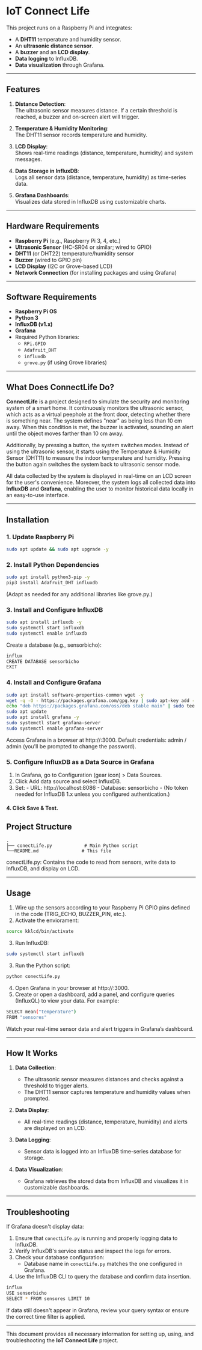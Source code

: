 # IoT Connect Life

This project runs on a Raspberry Pi and integrates:

- A **DHT11** temperature and humidity sensor.
- An **ultrasonic distance sensor**.
- A **buzzer** and an **LCD display**.
- **Data logging** to InfluxDB.
- **Data visualization** through Grafana.

---

## Features

1. **Distance Detection**:  
   The ultrasonic sensor measures distance. If a certain threshold is reached, a buzzer and on-screen alert will trigger.

2. **Temperature & Humidity Monitoring**:  
   The DHT11 sensor records temperature and humidity.

3. **LCD Display**:  
   Shows real-time readings (distance, temperature, humidity) and system messages.

4. **Data Storage in InfluxDB**:  
   Logs all sensor data (distance, temperature, humidity) as time-series data.

5. **Grafana Dashboards**:  
   Visualizes data stored in InfluxDB using customizable charts.

---

## Hardware Requirements

- **Raspberry Pi** (e.g., Raspberry Pi 3, 4, etc.)
- **Ultrasonic Sensor** (HC-SR04 or similar; wired to GPIO)
- **DHT11** (or DHT22) temperature/humidity sensor
- **Buzzer** (wired to GPIO pin)
- **LCD Display** (I2C or Grove-based LCD)
- **Network Connection** (for installing packages and using Grafana)

---

## Software Requirements

- **Raspberry Pi OS**
- **Python 3**
- **InfluxDB (v1.x)**
- **Grafana**
- Required Python libraries:
  - `RPi.GPIO`
  - `Adafruit_DHT`
  - `influxdb`
  - `grove.py` (if using Grove libraries)

---

## What Does ConnectLife Do?

**ConnectLife** is a project designed to simulate the security and monitoring system of a smart home. It continuously monitors the ultrasonic sensor, which acts as a virtual peephole at the front door, detecting whether there is something near. The system defines "near" as being less than 10 cm away. When this condition is met, the buzzer is activated, sounding an alert until the object moves farther than 10 cm away.

Additionally, by pressing a button, the system switches modes. Instead of using the ultrasonic sensor, it starts using the Temperature & Humidity Sensor (DHT11) to measure the indoor temperature and humidity. Pressing the button again switches the system back to ultrasonic sensor mode.

All data collected by the system is displayed in real-time on an LCD screen for the user's convenience. Moreover, the system logs all collected data into **InfluxDB** and **Grafana**, enabling the user to monitor historical data locally in an easy-to-use interface.

---

## Installation

### 1. Update Raspberry Pi
```bash
sudo apt update && sudo apt upgrade -y
```

### 2. Install Python Dependencies

```bash
sudo apt install python3-pip -y
pip3 install Adafruit_DHT influxdb
```
(Adapt as needed for any additional libraries like grove.py.)

### 3. Install and Configure InfluxDB

```bash
sudo apt install influxdb -y
sudo systemctl start influxdb
sudo systemctl enable influxdb
```
Create a database (e.g., sensorbicho):

```bash
influx
CREATE DATABASE sensorbicho
EXIT
```

### 4. Install and Configure Grafana

```bash
sudo apt install software-properties-common wget -y
wget -q -O - https://packages.grafana.com/gpg.key | sudo apt-key add -
echo "deb https://packages.grafana.com/oss/deb stable main" | sudo tee /etc/apt/sources.list.d/grafana.list
sudo apt update
sudo apt install grafana -y
sudo systemctl start grafana-server
sudo systemctl enable grafana-server
```

Access Grafana in a browser at http://<RaspberryPiIP>:3000. Default credentials: admin / admin (you'll be prompted to change the password).

### 5. Configure InfluxDB as a Data Source in Grafana
  1. In Grafana, go to Configuration (gear icon) > Data Sources.
  2. Click Add data source and select InfluxDB.
  3. Set:
    - URL: http://localhost:8086
    - Database: sensorbicho
    - (No token needed for InfluxDB 1.x unless you configured authentication.)
  #### 4. Click Save & Test.

## Project Structure

```plaintext
.
├── conectLife.py            # Main Python script
└──README.md                # This file
```
conectLife.py: Contains the code to read from sensors, write data to InfluxDB, and display on LCD.

---

## Usage

1. Wire up the sensors according to your Raspberry Pi GPIO pins defined in the code (TRIG_ECHO, BUZZER_PIN, etc.).
2. Activate the enviorament:

```bash
source kklcd/bin/activate
```

3. Run InfluxDB:

```bash
sudo systemctl start influxdb
```

3. Run the Python script:

```bash
python conectLife.py
```

4. Open Grafana in your browser at http://<RaspberryPiIP>:3000.
5. Create or open a dashboard, add a panel, and configure queries (InfluxQL) to view your data. For example:

```bash
SELECT mean("temperature") 
FROM "sensores"
```

Watch your real-time sensor data and alert triggers in Grafana’s dashboard.

---

## How It Works

1. **Data Collection**:  
   - The ultrasonic sensor measures distances and checks against a threshold to trigger alerts.
   - The DHT11 sensor captures temperature and humidity values when prompted.

2. **Data Display**:  
   - All real-time readings (distance, temperature, humidity) and alerts are displayed on an LCD.

3. **Data Logging**:  
   - Sensor data is logged into an InfluxDB time-series database for storage.

4. **Data Visualization**:  
   - Grafana retrieves the stored data from InfluxDB and visualizes it in customizable dashboards.

---

## Troubleshooting

If Grafana doesn't display data:
  1. Ensure that `conectLife.py` is running and properly logging data to InfluxDB.
  2. Verify InfluxDB's service status and inspect the logs for errors.
  3. Check your database configuration:
     - Database name in `conectLife.py` matches the one configured in Grafana.
  4. Use the InfluxDB CLI to query the database and confirm data insertion.
```bash
influx
USE sensorbicho
SELECT * FROM sensores LIMIT 10
```

If data still doesn't appear in Grafana, review your query syntax or ensure the correct time filter is applied.

---

This document provides all necessary information for setting up, using, and troubleshooting the **IoT Connect Life** project.
